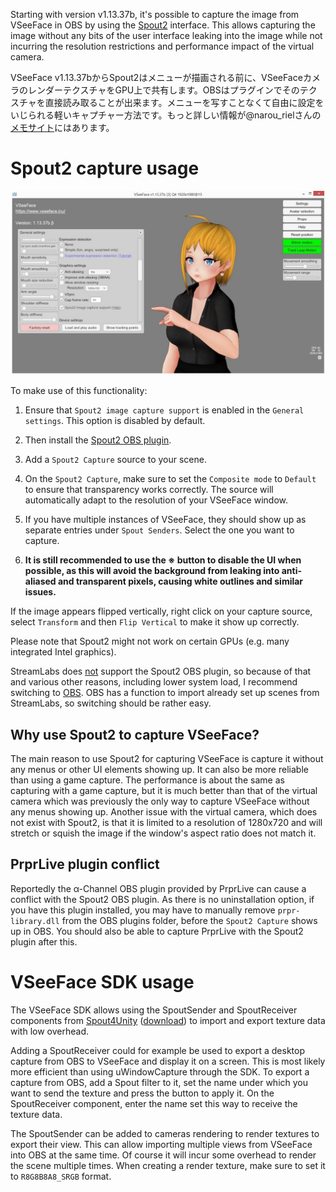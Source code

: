 ﻿Starting with version v1.13.37b, it's possible to capture the image from VSeeFace in OBS by using the [Spout2](https://spout.zeal.co/) interface. This allows capturing the image without any bits of the user interface leaking into the image while not incurring the resolution restrictions and performance impact of the virtual camera.

<span lang="ja">VSeeFace v1.13.37bからSpout2はメニューが描画される前に、VSeeFaceカメラのレンダーテクスチャをGPU上で共有します。OBSはプラグインでそのテクスチャを直接読み取ることが出来ます。メニューを写すことなくて自由に設定をいじられる軽いキャプチャー方法です。もっと詳しい情報が@narou_rielさんの[メモサイト](https://scrapbox.io/riel-tech/VSeeFace%E3%81%A7Spout2%E3%82%92%E4%BD%BF%E3%81%86)にはあります。</span>

# Spout2 capture usage

<img src="/assets/img/Spout2.png" alt="VSeeFace screenshot">

To make use of this functionality:

1) Ensure that `Spout2 image capture support` is enabled in the `General settings`. This option is disabled by default.

2) Then install the [Spout2 OBS plugin](https://github.com/Off-World-Live/obs-spout2-plugin/releases).

3) Add a `Spout2 Capture` source to your scene.

4) On the `Spout2 Capture`, make sure to set the `Composite mode` to `Default` to ensure that transparency works correctly. The source will automatically adapt to the resolution of your VSeeFace window.

5) If you have multiple instances of VSeeFace, they should show up as separate entries under `Spout Senders`. Select the one you want to capture.

6) **It is still recommended to use the ※ button to disable the UI when possible, as this will avoid the background from leaking into anti-aliased and transparent pixels, causing white outlines and similar issues.**

If the image appears flipped vertically, right click on your capture source, select `Transform` and then `Flip Vertical` to make it show up correctly.

Please note that Spout2 might not work on certain GPUs (e.g. many integrated Intel graphics).

StreamLabs does [not](https://github.com/Off-World-Live/obs-spout2-plugin/issues/37) support the Spout2 OBS plugin, so because of that and various other reasons, including lower system load, I recommend switching to [OBS](https://obsproject.com/). OBS has a function to import already set up scenes from StreamLabs, so switching should be rather easy.

## Why use Spout2 to capture VSeeFace?

The main reason to use Spout2 for capturing VSeeFace is capture it without any menus or other UI elements showing up. It can also be more reliable than using a game capture. The performance is about the same as capturing with a game capture, but it is much better than that of the virtual camera which was previously the only way to capture VSeeFace without any menus showing up. Another issue with the virtual camera, which does not exist with Spout2, is that it is limited to a resolution of 1280x720 and will stretch or squish the image if the window's aspect ratio does not match it.

## PrprLive plugin conflict

Reportedly the α-Channel OBS plugin provided by PrprLive can cause a conflict with the Spout2 OBS plugin. As there is no uninstallation option, if you have this plugin installed, you may have to manually remove `prpr-library.dll` from the OBS plugins folder, before the `Spout2 Capture` shows up in OBS. You should also be able to capture PrprLive with the Spout2 plugin after this.

# VSeeFace SDK usage

The VSeeFace SDK allows using the SpoutSender and SpoutReceiver components from [Spout4Unity](https://github.com/sloopidoopi/Spout4Unity/tree/5cb448f30b807aa08d98269fef04d59547c201bd) ([download](https://github.com/sloopidoopi/Spout4Unity/archive/5cb448f30b807aa08d98269fef04d59547c201bd.zip)) to import and export texture data with low overhead.

Adding a SpoutReceiver could for example be used to export a desktop capture from OBS to VSeeFace and display it on a screen. This is most likely more efficient than using uWindowCapture through the SDK. To export a capture from OBS, add a Spout filter to it, set the name under which you want to send the texture and press the button to apply it. On the SpoutReceiver component, enter the name set this way to receive the texture data.

The SpoutSender can be added to cameras rendering to render textures to export their view. This can allow importing multiple views from VSeeFace into OBS at the same time. Of course it will incur some overhead to render the scene multiple times. When creating a render texture, make sure to set it to `R8G8B8A8_SRGB` format.

